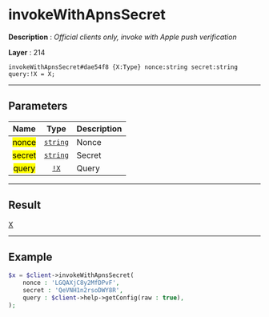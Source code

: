 # invokeWithApnsSecret

**Description** : *Official clients only, invoke with Apple push verification*

**Layer** : 214

```tl
invokeWithApnsSecret#dae54f8 {X:Type} nonce:string secret:string query:!X = X;
```

---

## Parameters

| Name | Type | Description |
| :---: | :---: | :--- |
| <mark>nonce</mark> | [`string`](type/string) | Nonce |
| <mark>secret</mark> | [`string`](type/string) | Secret |
| <mark>query</mark> | [`!X`](type/X) | Query |

---

## Result

[X](type/X)

---

## Example

```php
$x = $client->invokeWithApnsSecret(
	nonce : 'LGQAXjC8y2MfDPvF',
	secret : 'QeVNH1n2rsoDWY8R',
	query : $client->help->getConfig(raw : true),
);
```